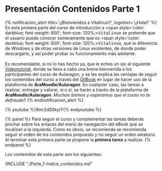 # Presentación Contenidos Parte 1

{% notificacion_alert title='¡¡Bienvenidos a Vitalinux!!', logotext='¡¡Hola!!' %}
En esta primera parte del curso de introducción a <span style='color: darkblue; font-weight: 600'; font-size: 120%;><tt>Vitalinux</tt></span> se pretende que el usuario pueda conocer someramente que es <span style='color: darkblue; font-weight: 600'; font-size: 120%;><tt>Vitalinux</tt></span>, qué le diferencia de Windows y de otras versiones de Linux existentes, de donde poder descargarlo, y así poder probar su funcionamiento más adelante.
<br/><br/>
Es recomendable, si no  lo has hecho ya, que le eches un ojo al siguiente <a href="https://youtu.be/9mr2dS0kyiY">Videotutorial</a>, donde se lleva a cabo una breve bienvenida a los participantes del curso de Aularagon, y se les explica las ventajas de seguir los contenidos del curso a través del <a href="https://catedu.gitbooks.io/curso-vitalinux/content/">GitBook</a> en lugar de hacer uso de la plataforma de <b>AraMoodle/Aularagon</b>. En cualquier caso, las tareas a realizar, entregar y valorar, sí o sí, se harán a través de la plataforma de <b>AraMoodle/Aularagon</b>. <em>Muchos ánimos y esperamos que el curso no te defraude!!</em>
{% endnotificacion_alert %}

{% youtube %}9mr2dS0kyiY{% endyoutube %}


{% panel %}
Para seguir el curso y complementar las tareas deberás pinchar sobre los enlaces del menú de navegación del eBook que se localizan a la izquierda.  Como es obvio, se recomienda se recomienda seguir el orden de los contenidos propuesto y no seguir un orden aleatorio.  Al terminar esta primera parte se propone la **primera tarea** a realizar.
{% endpanel %}

Los contenidos de esta parte son los siguientes:

!INCLUDE "./Parte_1-Indice_contenidos.md"
